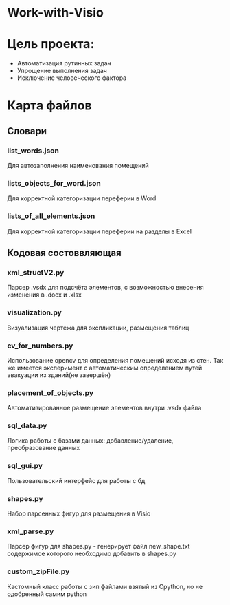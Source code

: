 # Work-with-Visio

# Цель проекта:
* Автоматизация рутинных задач
* Упрощение выполнения задач
* Исключение человеческого фактора

# Карта файлов

## Словари
### list_words.json
Для автозаполнения наименования помещений

### lists_objects_for_word.json
Для корректной категоризации переферии в Word

### lists_of_all_elements.json
Для корректной категоризации переферии на разделы в Excel

## Кодовая состоввляющая
### xml_structV2.py
Парсер .vsdx для подсчёта элементов, с возможностью внесения изменения в .docx и .xlsx

### visualization.py
Визуализация чертежа для экспликации, размещения таблиц

### cv_for_numbers.py
Использование opencv для определения помещений исходя из стен. Так же имеется эксперимент с автоматическим определением путей эвакуации из зданий(не завершён)

### placement_of_objects.py
Автоматизированное размещение элементов внутри .vsdx файла

### sql_data.py
Логика работы с базами данных: добавление/удаление, преобразование данных 

### sql_gui.py
Пользовательский интерфейс для работы с бд

### shapes.py
Набор парсенных фигур для размещения в Visio

### xml_parse.py 
Парсер фигур для shapes.py - генерирует файл new_shape.txt содержимое которого необходимо добавить в shapes.py

### custom_zipFile.py
Кастомный класс работы с зип файлами взятый из Cpython, но не одобренный самим python